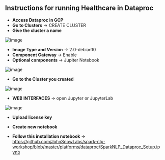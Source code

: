 ## Instructions for running Healthcare in Dataproc

+ **Access Dataproc in GCP**
+ **Go to Clusters** -> CREATE CLUSTER
+ **Give the cluster a name**

![image](https://user-images.githubusercontent.com/64752006/184684816-81230b0a-b9bd-41d8-abd6-174c723067d3.png)

+ **Image Type and Version** -> 2.0-debian10
+ **Component Gateway** -> Enable
+ **Optional components** -> Jupiter Notebook

![image](https://user-images.githubusercontent.com/64752006/184685069-2d2df8ed-cc6e-46c5-a0fd-9e8860018832.png)


+ **Go to the Cluster you created**

![image](https://user-images.githubusercontent.com/64752006/184688220-9a47ef34-1fa5-47e5-ad21-bf3d2b091d12.png)

+ **WEB INTERFACES** -> open Jupyter or JupyterLab

![image](https://user-images.githubusercontent.com/64752006/184688043-a4387a3a-18f2-4d61-b312-fcc41b40ff73.png)

+ **Upload license key** 

+ **Create new notebook**

+ **Follow this installation notebook** -> https://github.com/JohnSnowLabs/spark-nlp-workshop/blob/master/platforms/dataproc/SparkNLP_Dataproc_Setup.ipynb
